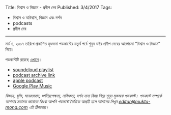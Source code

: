 Title: বিশ্বাস ও বিজ্ঞান - প্রদীপ দেব
Published: 3/4/2017
Tags:
  - বিশ্বাস ও অবিশ্বাস, বিজ্ঞান এবং দর্শন
  - podcasts
  - প্রদীপ দেব
---

মার্চ ৪, ২০১৭ তারিখে প্রকাশিত মুক্তমনা পডকাস্টের চতুর্থ পর্বে শুনুন ডক্টর প্রদীপ দেবের আলোচনা “বিশ্বাস ও বিজ্ঞান” নিয়ে। 

পডকাস্টটি রয়েছে [এখানে](https://drive.google.com/open?id=1dsYYb-3GSyh8O-nr1VZN7ER0lSQ4SzFE)।

- [soundcloud playlist](https://soundcloud.com/mukto-mona)
- [podcast archive link](http://web.archive.org/web/20191023151006/http://podcast.mukto-mona.com)
- [apple podcast](https://podcasts.apple.com/us/podcast/id1212085883)
- [Google Play Music](https://play.google.com/music/listen#/ps/Izc4javhi5igs66olhdfex42cxa)

_বিজ্ঞান, যুক্তি, মানবতাবাদ, ধর্মনিরপেক্ষতা, নাস্তিকতা, দর্শন নানা বিষয় নিয়ে শুনুন মুক্তমনা পডকাস্ট। পডকাস্ট সম্পর্কে আপনার মতামত জানাতে কিংবা আপনি পডকাস্ট তৈরিতে আগ্রহী হলে আমাদের লিখুন editor@mukto-mona.com এই ঠিকানায়।_